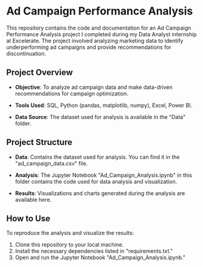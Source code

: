 # Ad Campaign Performance Analysis

This repository contains the code and documentation for an Ad Campaign Performance Analysis project I completed during my Data Analyst internship at Excelerate. The project involved analyzing marketing data to identify underperforming ad campaigns and provide recommendations for discontinuation.

## Project Overview

- **Objective**: To analyze ad campaign data and make data-driven recommendations for campaign optimization.

- **Tools Used**: SQL, Python (pandas, matplotlib, numpy), Excel, Power BI.

- **Data Source**: The dataset used for analysis is available in the "Data" folder.

## Project Structure

- **Data**: Contains the dataset used for analysis. You can find it in the "ad_campaign_data.csv" file.

- **Analysis**: The Jupyter Notebook "Ad_Campaign_Analysis.ipynb" in this folder contains the code used for data analysis and visualization.

- **Results**: Visualizations and charts generated during the analysis are available here.


## How to Use

To reproduce the analysis and visualize the results:

1. Clone this repository to your local machine.
2. Install the necessary dependencies listed in "requirements.txt."
3. Open and run the Jupyter Notebook "Ad_Campaign_Analysis.ipynb."



